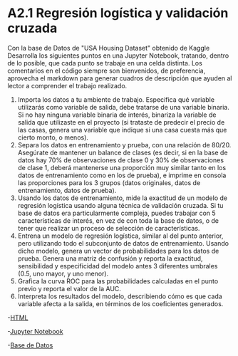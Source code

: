 # A2.1 Regresión logística y validación cruzada
Con la base de Datos de "USA Housing Dataset" obtenido de Kaggle
Desarrolla los siguientes puntos en una Jupyter Notebook, tratando, dentro de lo posible, que
cada punto se trabaje en una celda distinta. Los comentarios en el código siempre son
bienvenidos, de preferencia, aprovecha el markdown para generar cuadros de descripción que
ayuden al lector a comprender el trabajo realizado.
1. Importa los datos a tu ambiente de trabajo. Especifica qué variable utilizarás como
variable de salida, debe tratarse de una variable binaria. Si no hay ninguna variable
binaria de interés, binariza la variable de salida que utilizaste en el proyecto (si trataste
de predecir el precio de las casas, genera una variable que indique si una casa cuesta
más que cierto monto, o menos).
2. Separa los datos en entrenamiento y prueba, con una relación de 80/20. Asegúrate de
mantener un balance de clases (es decir, si en la base de datos hay 70% de
observaciones de clase 0 y 30% de observaciones de clase 1, deberá mantenerse una
proporción muy similar tanto en los datos de entrenamiento como en los de prueba), e
imprime en consola las proporciones para los 3 grupos (datos originales, datos de
entrenamiento, datos de prueba).
3. Usando los datos de entrenamiento, mide la exactitud de un modelo de regresión logística
usando alguna técnica de validación cruzada. Si tu base de datos era particularmente
compleja, puedes trabajar con 5 características de interés, en vez de con toda la base de
datos, o de tener que realizar un proceso de selección de características.
4. Entrena un modelo de regresión logística, similar al del punto anterior, pero utilizando
todo el subconjunto de datos de entrenamiento. Usando dicho modelo, genera un vector
de probabilidades para los datos de prueba. Genera una matriz de confusión y reporta la
exactitud, sensibilidad y especificidad del modelo antes 3 diferentes umbrales (0.5, uno
mayor, y uno menor).
5. Grafica la curva ROC para las probabilidades calculadas en el punto previo y reporta el
valor de la AUC.
6. Interpreta los resultados del modelo, describiendo cómo es que cada variable afecta a la
salida, en términos de los coeficientes generados.

-[HTML](./A2_2-598557.html)

-[Jupyter Notebook](./A2_2-598557.ipynb)

-[Base de Datos](./USA%20Housing%20Dataset.csv)
